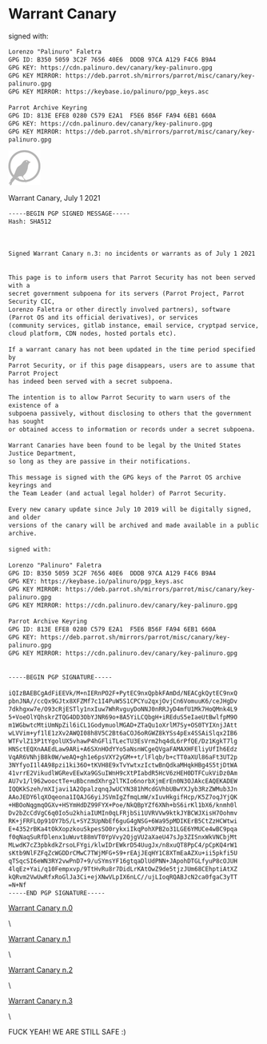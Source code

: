 # Warrant Canary #

signed with:

    Lorenzo "Palinuro" Faletra
    GPG ID: B350 5059 3C2F 7656 40E6  DDDB 97CA A129 F4C6 B9A4
    GPG KEY: https://cdn.palinuro.dev/canary/key-palinuro.gpg
    GPG KEY MIRROR: https://deb.parrot.sh/mirrors/parrot/misc/canary/key-palinuro.gpg
    GPG KEY MIRROR: https://keybase.io/palinuro/pgp_keys.asc
    
    Parrot Archive Keyring
    GPG ID: 813E EFE8 0280 C579 E2A1  F5E6 B56F FA94 6EB1 660A
    GPG KEY: https://cdn.palinuro.dev/canary/key-palinuro.gpg
    GPG KEY MIRROR: https://deb.parrot.sh/mirrors/parrot/misc/canary/key-palinuro.gpg
    
    
![warrant canary](./images/warrant-canary.png)

Warrant Canary, July 1 2021


    -----BEGIN PGP SIGNED MESSAGE-----
    Hash: SHA512
    
    
    
    Signed Warrant Canary n.3: no incidents or warrants as of July 1 2021
    
    
    This page is to inform users that Parrot Security has not been served with a
    secret government subpoena for its servers (Parrot Project, Parrot Security CIC,
    Lorenzo Faletra or other directly involved partners), software
    (Parrot OS and its official derivatives), or services
    (community services, gitlab instance, email service, cryptpad service,
    cloud platform, CDN nodes, hosted portals etc).
    
    If a warrant canary has not been updated in the time period specified by
    Parrot Security, or if this page disappears, users are to assume that Parrot Project
    has indeed been served with a secret subpoena.
    
    The intention is to allow Parrot Security to warn users of the existence of a
    subpoena passively, without disclosing to others that the government has sought
    or obtained access to information or records under a secret subpoena.
    
    Warrant Canaries have been found to be legal by the United States Justice Department,
    so long as they are passive in their notifications.
    
    This message is signed with the GPG keys of the Parrot OS archive keyrings and
    the Team Leader (and actual legal holder) of Parrot Security.
    
    Every new canary update since July 10 2019 will be digitally signed, and older
    versions of the canary will be archived and made available in a public archive.
    
    signed with:
    
    Lorenzo "Palinuro" Faletra
    GPG ID: B350 5059 3C2F 7656 40E6  DDDB 97CA A129 F4C6 B9A4
    GPG KEY: https://keybase.io/palinuro/pgp_keys.asc
    GPG KEY MIRROR: https://deb.parrot.sh/mirrors/parrot/misc/canary/key-palinuro.gpg
    GPG KEY MIRROR: https://cdn.palinuro.dev/canary/key-palinuro.gpg
    
    Parrot Archive Keyring
    GPG ID: 813E EFE8 0280 C579 E2A1  F5E6 B56F FA94 6EB1 660A
    GPG KEY: https://deb.parrot.sh/mirrors/parrot/misc/canary/key-palinuro.gpg
    GPG KEY MIRROR: https://cdn.palinuro.dev/canary/key-palinuro.gpg
    
    
    -----BEGIN PGP SIGNATURE-----
    
    iQIzBAEBCgAdFiEEVk/M+nIERnPO2F+PytEC9nxQpbkFAmDd/NEACgkQytEC9nxQ
    pbnJNA//ccQx9GJtx8XFZMf7c1I4PuW5S1CPCYu2qxjOvjCn6VomuuK6/ceJHgDv
    7dkhgxw7e/O93cRjESTly1nxIuw7WhRvguyDoNNJ0nRRJyD4mfU1Mk7HoQMnk4L9
    5+VoeOlYQhskrZTQG4DD3ObYJNR69o+8A5YiLCQbgH+iREduS5eIaeUtBwlfpM9O
    m1WGbwtcMtiUmNpZil6iCL1GodymuolMGAD+ZTaQu1oXrlM7Sy+OS0TYIXnjJAtt
    wLVVim+yf1lE1zXv2AWQI08h8V5C2Bt6aCOJ6oRGWZ8kYSs4pEx4SSAiSlqx2IB6
    WTFvlZ13P1tYgolUX5vhawP4hGFliTLecTU3EsVrm2hq4dL6rPfQE/Dz1KgkT7lg
    HNSctEQXnAAEdLaw9ARi+A6SXnHOdYYo5aNsnWCgeQVgaFAMAXHFEliyUfIh6Edz
    VqAR6VNhjB8k0W/weAQ+gh1e6psVXY2yGM++t/lFlqb/b+cTT0aXUl86aFt3UT2p
    3NYfyoI1l4A98pzi1ki36O+tKVH8E9xTvYwtxzIctwBnQdkaMHqkHBg4S5tjDtWA
    41vrrE2VikudlWGRevEEwXa9GSuIWnH9cXtPIabdR5HcV6zHEH0DTFCukViDz0Am
    AU7v1/l962wooctTe+uBbcnmdXhrg2lTKIo6norbXjmErEn0N3OJAkcEAQEKADEW
    IQQKkSzeh/mXIjavi1A2OpalzqnqJwUCYN381hMcdGVhbUBwYXJyb3RzZWMub3Jn
    AAoJEDY6lqXOqeona1IQAJG6yiJSVmIgZfmqLmW/xIuvHkgifHcp/K5Z7oqJYjQK
    +HBOoNqgmqOGXv+HSYmHdDZ99FYX+Poe/NkQBpYZf6XNh+bS6irKl1bX6/knmh0l
    Dv2bZcCdVgC6q0Io5u2khiaIUMIn0qLFRjbSi1UVRVVw9ktkJYBCWJXisH7Oohmv
    RK+jFRFLOp91OY7bS/L+SYZ3UpNbEf6guG4gNSG+6Wa95pMDIKErB5CtZzHCWtwi
    E+4352rBKa4tOkXopzkouSkpesSO0rykxiIkqPohXPB2o31LGE6YMUCe4wBC9pqa
    f0qNaqSuRfDlenx1uWuvt88mVT0YpVvy2QjgVU2aXaeU47sJp3ZISnxWkVNCbjMt
    MLwdK7cZ3pbkdkZrsoLFYgi/klwIDrEWkrD54UugJx/n8xuQT8PpC4/pCpKQ4rW1
    sKtb9NlFZFqZcWGDDrCMwC7TWjMFG+S9+rEAjJEqHY1C8XTmEaAZXu+ii5pkfi5U
    qTSqcSI6eWN3RY2vwPnD7+9/uSYmsYF16gtqaDlUdPNN+JApohDTGLfyuP8cOJUH
    4lqEz+Yai/q10Fempxvp/9TtHvRu8r7DidLrKAtOwZ9de5tjzJUm68CEhptiAtXZ
    kQRvm2VwUwRfxRoGlJa3Ci+ejXNwVLpIX6nLC//ujLIoqRQABJcN2ca0fgaC3yTT
    =N+Nf
    -----END PGP SIGNATURE-----
    

[Warrant Canary n.0](https://deb.parrot.sh/mirrors/parrot/misc/canary/warrant-canary-0.txt)

\

[Warrant Canary n.1](https://deb.parrot.sh/mirrors/parrot/misc/canary/warrant-canary-1.txt)

\

[Warrant Canary n.2](https://deb.parrot.sh/mirrors/parrot/misc/canary/warrant-canary-2.txt)

\

[Warrant Canary n.3](https://deb.parrot.sh/mirrors/parrot/misc/canary/warrant-canary-3.txt)

\

FUCK YEAH! WE ARE STILL SAFE :)






